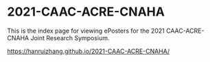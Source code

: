 # 2021-CAAC-ACRE-CNAHA
This is the index page for viewing ePosters for the 2021 CAAC-ACRE-CNAHA Joint Research Symposium.

 https://hanruizhang.github.io/2021-CAAC-ACRE-CNAHA/
